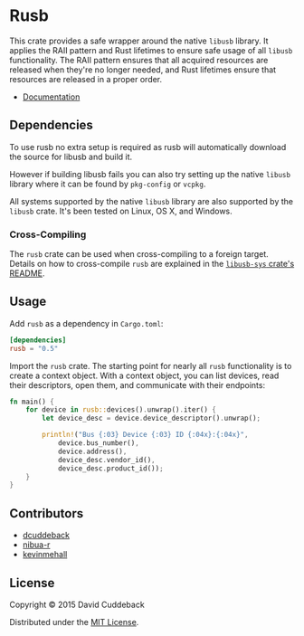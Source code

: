 # Rusb
This crate provides a safe wrapper around the native `libusb` library. It applies the RAII pattern
and Rust lifetimes to ensure safe usage of all `libusb` functionality. The RAII pattern ensures that
all acquired resources are released when they're no longer needed, and Rust lifetimes ensure that
resources are released in a proper order.

* [Documentation](https://docs.rs/rusb)

## Dependencies
To use rusb no extra setup is required as rusb will automatically download the source for libusb and build it.

However if building libusb fails you can also try setting up the native `libusb` library where it can
be found by `pkg-config` or `vcpkg`.

All systems supported by the native `libusb` library are also supported by the `libusb` crate. It's
been tested on Linux, OS X, and Windows.

### Cross-Compiling
The `rusb` crate can be used when cross-compiling to a foreign target. Details on how to
cross-compile `rusb` are explained in the [`libusb-sys` crate's
README](https://github.com/a1ien/libusb1-sys#cross-compiling).

## Usage
Add `rusb` as a dependency in `Cargo.toml`:

```toml
[dependencies]
rusb = "0.5"
```

Import the `rusb` crate. The starting point for nearly all `rusb` functionality is to create a
context object. With a context object, you can list devices, read their descriptors, open them, and
communicate with their endpoints:

```rust
fn main() {
    for device in rusb::devices().unwrap().iter() {
        let device_desc = device.device_descriptor().unwrap();

        println!("Bus {:03} Device {:03} ID {:04x}:{:04x}",
            device.bus_number(),
            device.address(),
            device_desc.vendor_id(),
            device_desc.product_id());
    }
}
```

## Contributors
* [dcuddeback](https://github.com/dcuddeback)
* [nibua-r](https://github.com/nibua-r)
* [kevinmehall](https://github.com/kevinmehall)

## License
Copyright © 2015 David Cuddeback

Distributed under the [MIT License](LICENSE).
